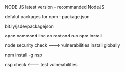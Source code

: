 NODE JS latest version - recommanded NodeJS

defalut packages for npm - package.json

bit.ly/jsdevpackagejson

open command line on root and run npm install


node security check  ---> vulnerabilities
install globally

npm install -g nsp

nsp check   <---  test  vulnerabilities
